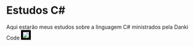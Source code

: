 # Estudos C#
Aqui estarão meus estudos sobre a linguagem C# ministrados pela Danki Code  <img style= "border: 5px solid black; height = 100;" src ="https://avatars.githubusercontent.com/u/97468327?s=280&v=4" />
